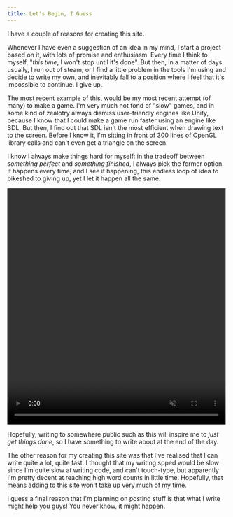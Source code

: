 ```yaml
---
title: Let's Begin, I Guess
---
```


I have a couple of reasons for creating this site.

Whenever I have even a suggestion of an idea in my mind, I start a project based
on it, with lots of promise and enthusiasm. Every time I think to myself, "_this
time_, I won't stop until it's done". But then, in a matter of days usually, I
run out of steam, or I find a little problem in the tools I'm using and decide
to write my own, and inevitably fall to a position where I feel that it's
impossible to continue. I give up.

The most recent example of this, would be my most recent attempt (of many) to
make a game. I'm very much not fond of "slow" games, and in some kind of
zealotry always dismiss user-friendly engines like Unity, because I know that I
could make a game run faster using an engine like SDL. But then, I find out that
SDL isn't the most efficient when drawing text to the screen. Before I know it,
I'm sitting in front of 300 lines of OpenGL library calls and can't even get a
triangle on the screen.

I know I always make things hard for myself: in the tradeoff between _something
perfect_ and _something finished_, I always pick the former option. It happens
every time, and I see it happening, this endless loop of idea to bikeshed to
giving up, yet I let it happen all the same.

<video width="99%" height="540" autoplay loop muted>
<source src="{{ site.baseurl }}/assets/video/again.mp4" type="video/mp4">
</video>

Hopefully, writing to somewhere public such as this will inspire me to _just get
things done_, so I have something to write about at the end of the day.

The other reason for my creating this site was that I've realised that I can
write quite a lot, quite fast. I thought that my writing spped would be slow
since I'm quite slow at writing code, and can't touch-type, but apparently I'm
pretty decent at reaching high word counts in little time. Hopefully, that means
adding to this site won't take up very much of my time.

I guess a final reason that I'm planning on posting stuff is that what I write
might help you guys! You never know, it might happen.
